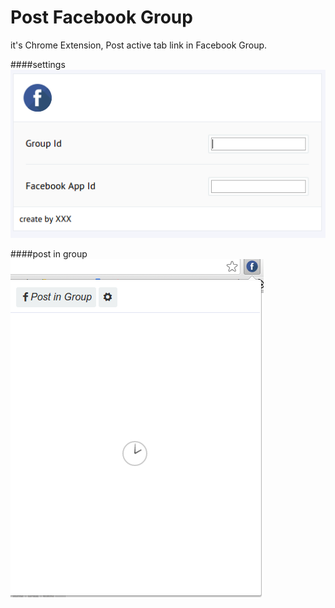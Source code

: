 Post Facebook Group
==================

it's Chrome Extension, 
Post active tab link in Facebook Group.


####settings
![flasb](https://github.com/Chkhikvadze/post-facebook-group/blob/master/settings.png "Starter template")

####post in group
![flasb](https://github.com/Chkhikvadze/post-facebook-group/blob/master/post.png "Starter template")
